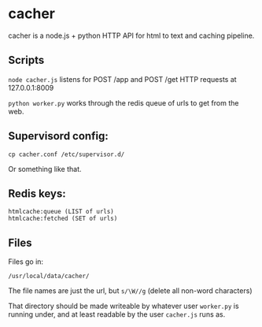# cacher

cacher is a node.js + python HTTP API for html to text and caching pipeline.

## Scripts

`node cacher.js` listens for POST /app and POST /get HTTP requests at 127.0.0.1:8009

`python worker.py` works through the redis queue of urls to get from the web.

## Supervisord config:

    cp cacher.conf /etc/supervisor.d/

Or something like that.

## Redis keys:

    htmlcache:queue (LIST of urls)
    htmlcache:fetched (SET of urls)

## Files

Files go in:

    /usr/local/data/cacher/

The file names are just the url, but `s/\W//g` (delete all non-word characters)

That directory should be made writeable by whatever user `worker.py` is running under,
and at least readable by the user `cacher.js` runs as.
